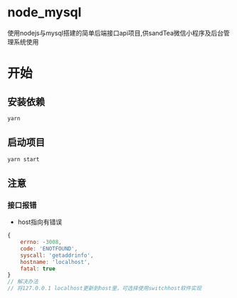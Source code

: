 # node_mysql
使用nodejs与mysql搭建的简单后端接口api项目,供sandTea微信小程序及后台管理系统使用

# 开始
## 安装依赖
```bash
yarn
```

## 启动项目
```bash
yarn start
```

## 注意
### 接口报错

* host指向有错误
```js
{
    errno: -3008,
    code: 'ENOTFOUND',
    syscall: 'getaddrinfo',
    hostname: 'localhost',
    fatal: true
}
// 解决办法
// 将127.0.0.1 localhost更新到host里，可选择使用switchhost软件实现
```


